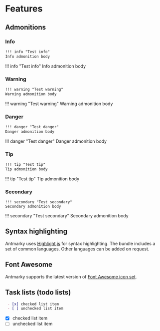 # Features

## Admonitions

### Info

```md
!!! info "Test info"
Info admonition body
```

!!! info "Test info"
Info admonition body

### Warning

```md
!!! warning "Test warning"
Warning admonition body
```

!!! warning "Test warning"
Warning admonition body

### Danger

```md
!!! danger "Test danger"
Danger admonition body
```

!!! danger "Test danger"
Danger admonition body

### Tip

```md
!!! tip "Test tip"
Tip admonition body
```

!!! tip "Test tip"
Tip admonition body

### Secondary

```
!!! secondary "Test secondary"
Secondary admonition body
```

!!! secondary "Test secondary"
Secondary admonition body

## Syntax highlighting

Antmarky uses [Highlight.js](https://highlightjs.org) for syntax highlighting. The bundle includes a set of common languages. Other languages can be added on request.

## Font Awesome

Antmarky supports the latest version of [Font Awesome icon set](https://fontawesome.com/v6.0/icons?m=free).

## Task lists (todo lists)

```md
 - [x] checked list item
 - [ ] unchecked list item
```

 - [x] checked list item
 - [ ] unchecked list item